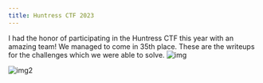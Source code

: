 ```yaml
---
title: Huntress CTF 2023
---
```

I had the honor of participating in the Huntress CTF this year with an amazing team! We managed to come in 35th place. These are the writeups for the challenges which we were able to solve.
![img](https://github.com/jjolley91/blog/blob/main/images/Huntress_CTF_2023/team2.png?raw=true)


![img2](https://github.com/jjolley91/blog/blob/main/images/Huntress_CTF_2023/chum_bucket_cert.png?raw=true)
